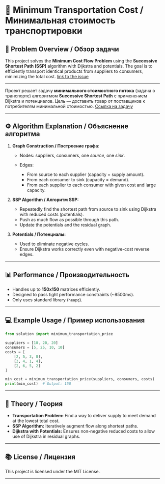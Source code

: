 # 🚚 Minimum Transportation Cost / Минимальная стоимость транспортировки

## 🔎 Problem Overview / Обзор задачи

This project solves the **Minimum Cost Flow Problem** using the **Successive Shortest Path (SSP)** algorithm with Dijkstra and potentials. The goal is to efficiently transport identical products from suppliers to consumers, minimizing the total cost. [link to the issue](https://www.codewars.com/kata/5e90f0544af7f400102675ca/train/python)

---

Проект решает задачу **минимального стоимостного потока** (задача о транспорте) алгоритмом **Successive Shortest Path** с применением Dijkstra и потенциалов. Цель — доставить товар от поставщиков к потребителям минимальной стоимостью. [Ссылка на задачу](https://www.codewars.com/kata/5e90f0544af7f400102675ca/train/python)

---

## ⚙️ Algorithm Explanation / Объяснение алгоритма

1. **Graph Construction / Построение графа:**

   * Nodes: suppliers, consumers, one *source*, one *sink*.
   * Edges:

     * From source to each supplier (capacity = supply amount).
     * From each consumer to sink (capacity = demand).
     * From each supplier to each consumer with given cost and large capacity.

2. **SSP Algorithm / Алгоритм SSP:**

   * Repeatedly find the shortest path from source to sink using Dijkstra with reduced costs (potentials).
   * Push as much flow as possible through this path.
   * Update the potentials and the residual graph.

3. **Potentials / Потенциалы:**

   * Used to eliminate negative cycles.
   * Ensure Dijkstra works correctly even with negative-cost reverse edges.

---

## 📊 Performance / Производительность

* Handles up to **150x150** matrices efficiently.
* Designed to pass tight performance constraints (\~8500ms).
* Only uses standard library (`heapq`).

---

## 💻 Example Usage / Пример использования

```python
from solution import minimum_transportation_price

suppliers = [10, 20, 20]
consumers = [5, 25, 10, 10]
costs = [
    [2, 5, 3, 0],
    [3, 4, 1, 4],
    [2, 6, 5, 2]
]

min_cost = minimum_transportation_price(suppliers, consumers, costs)
print(min_cost)  # Output: 150
```

---

## 📃 Theory / Теория

* **Transportation Problem:** Find a way to deliver supply to meet demand at the lowest total cost.
* **SSP Algorithm:** Iteratively augment flow along shortest paths.
* **Dijkstra with Potentials:** Ensures non-negative reduced costs to allow use of Dijkstra in residual graphs.

---

## 📚 License / Лицензия

This project is licensed under the MIT License.

---
